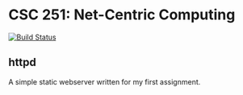 CSC 251: Net-Centric Computing
==============================
[![Build Status](https://secure.travis-ci.org/chooper/csc-251.png)](https://secure.travis-ci.org/chooper/csc-251.png)

httpd
-----
A simple static webserver written for my first assignment.

